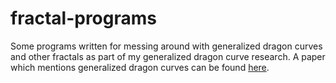 # fractal-programs
Some programs written for messing around with generalized dragon curves and other fractals as part of my generalized dragon curve research. A paper which mentions generalized dragon curves can be found [here](http://personal.psu.edu/users/s/o/sot2/prints/DragonCurves.pdf).
